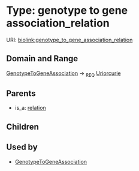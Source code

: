 
# Type: genotype to gene association_relation




URI: [biolink:genotype_to_gene_association_relation](https://w3id.org/biolink/vocab/genotype_to_gene_association_relation)


## Domain and Range

[GenotypeToGeneAssociation](GenotypeToGeneAssociation.md) ->  <sub>REQ</sub> [Uriorcurie](types/Uriorcurie.md)

## Parents

 *  is_a: [relation](relation.md)

## Children


## Used by

 * [GenotypeToGeneAssociation](GenotypeToGeneAssociation.md)
